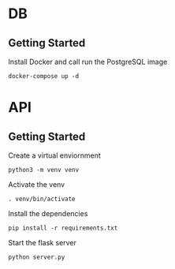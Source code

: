 # DB
## Getting Started
Install Docker and call run the PostgreSQL image
```
docker-compose up -d
```


# API
## Getting Started
Create a virtual enviornment
```
python3 -m venv venv
```
Activate the venv
```
. venv/bin/activate
```
Install the dependencies
```
pip install -r requirements.txt
```
Start the flask server
```
python server.py
```